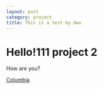 ```yaml
---
layout: post
category: project
title: This is a test by dwu
---
```

# Hello!111 project 2

How are you?

[Columbia](http://www.columbia.edu)
